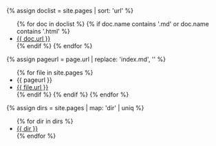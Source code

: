 [see https://ongclement.com/blog/github-pages-indexing-directory-copy]: #
{% assign doclist = site.pages | sort: 'url'  %}
<ul>
   {% for doc in doclist %}
        {% if doc.name contains '.md' or doc.name contains '.html' %}
            <li><a href="{{ site.baseurl }}{{ doc.url }}">{{ doc.url }}</a></li>
        {% endif %}
    {% endfor %}
</ul>

{% assign pageurl = page.url | replace: 'index.md', '' %}
<ul>
{% for file in site.pages %}  
   <li>{{ pageurl }}</li>
   <li><a href="{{ site.baseurl }}{{ file.url }}">{{ file.url }}</a></li>
    {% endif %}
  {% endif %}
{% endfor %}
</ul>

{% assign dirs = site.pages | map: 'dir' | uniq %}
<ul>
  {% for dir in dirs %}
    <li><a class="page-link" href="{{ dir | prepend: site.baseurl }}">{{ dir }}</a></li>
  {% endfor %}
</ul>
